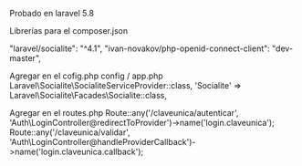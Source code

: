 Probado en laravel 5.8

Librerías para el composer.json

"laravel/socialite": "^4.1",
"ivan-novakov/php-openid-connect-client": "dev-master",

Agregar en el cofig.php
config / app.php
    Laravel\Socialite\SocialiteServiceProvider::class,
    'Socialite' => Laravel\Socialite\Facades\Socialite::class,

Agregar en el routes.php
Route::any('/claveunica/autenticar', 'Auth\LoginController@redirectToProvider')->name('login.claveunica');
Route::any('/claveunica/validar', 'Auth\LoginController@handleProviderCallback')->name('login.claveunica.callback');
